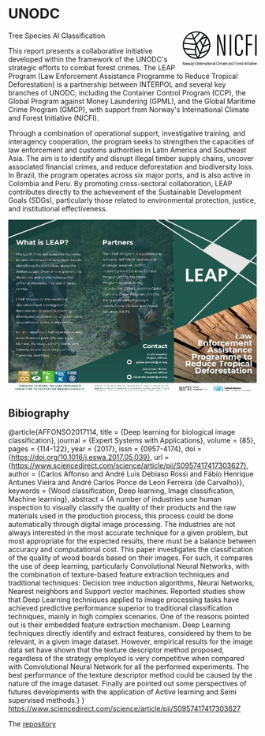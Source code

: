 # UNODC
<img src="source/nicfi-logo.png" alt="Leap Image" width="150" style="float: right;"/>
Tree Species AI Classification

This report presents a collaborative initiative developed within the framework of the UNODC's strategic efforts to combat forest crimes. The LEAP Program (Law Enforcement Assistance Programme to Reduce Tropical Deforestation) is a partnership between INTERPOL and several key branches of UNODC, including the Container Control Program (CCP), the Global Program against Money Laundering (GPML), and the Global Maritime Crime Program (GMCP), with support from Norway's International Climate and Forest Initiative (NICFI). 

Through a combination of operational support, investigative training, and interagency cooperation, the program seeks to strengthen the capacities of law enforcement and customs authorities in Latin America and Southeast Asia. The aim is to identify and disrupt illegal timber supply chains, uncover associated financial crimes, and reduce deforestation and biodiversity loss. In Brazil, the program operates across six major ports, and is also active in Colombia and Peru. By promoting cross-sectoral collaboration, LEAP contributes directly to the achievement of the Sustainable Development Goals (SDGs), particularly those related to environmental protection, justice, and institutional effectiveness.


<img src="source/leap.jpg" alt="Leap Image" width="600" style="float: center;"/>

## Bibiography
@article{AFFONSO2017114,
title = {Deep learning for biological image classification},
journal = {Expert Systems with Applications},
volume = {85},
pages = {114-122},
year = {2017},
issn = {0957-4174},
doi = {https://doi.org/10.1016/j.eswa.2017.05.039},
url = {https://www.sciencedirect.com/science/article/pii/S0957417417303627},
author = {Carlos Affonso and André Luis Debiaso Rossi and Fábio Henrique Antunes Vieira and André Carlos Ponce de Leon Ferreira {de Carvalho}},
keywords = {Wood classification, Deep learning, Image classification, Machine learning},
abstract = {A number of industries use human inspection to visually classify the quality of their products and the raw materials used in the production process, this process could be done automatically through digital image processing. The industries are not always interested in the most accurate technique for a given problem, but most appropriate for the expected results, there must be a balance between accuracy and computational cost. This paper investigates the classification of the quality of wood boards based on their images. For such, it compares the use of deep learning, particularly Convolutional Neural Networks, with the combination of texture-based feature extraction techniques and traditional techniques: Decision tree induction algorithms, Neural Networks, Nearest neighbors and Support vector machines. Reported studies show that Deep Learning techniques applied to image processing tasks have achieved predictive performance superior to traditional classification techniques, mainly in high complex scenarios. One of the reasons pointed out is their embedded feature extraction mechanism. Deep Learning techniques directly identify and extract features, considered by them to be relevant, in a given image dataset. However, empirical results for the image data set have shown that the texture descriptor method proposed, regardless of the strategy employed is very competitive when compared with Convolutional Neural Network for all the performed experiments. The best performance of the texture descriptor method could be caused by the nature of the image dataset. Finally are pointed out some perspectives of futures developments with the application of Active learning and Semi supervised methods.}
}
https://www.sciencedirect.com/science/article/pii/S0957417417303627

The [repository](repository)

